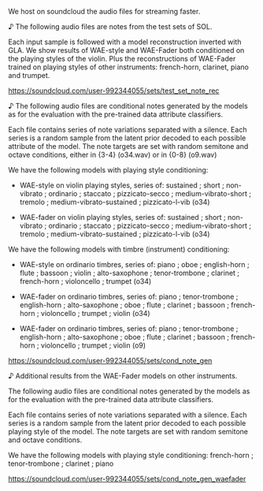 We host on soundcloud the audio files for streaming faster.

♪ The following audio files are notes from the test sets of SOL.

Each input sample is followed with a model reconstruction inverted with GLA. We show results of WAE-style and WAE-Fader both conditioned on the playing styles of the violin. Plus the reconstructions of WAE-Fader trained on playing styles of other instruments: french-horn, clarinet, piano and trumpet.

https://soundcloud.com/user-992344055/sets/test_set_note_rec

♪ The following audio files are conditional notes generated by the models as for the evaluation with the pre-trained data attribute classifiers.

Each file contains series of note variations separated with a silence. Each series is a random sample from the latent prior decoded to each possible attribute of the model. The note targets are set with random semitone and octave conditions, either in {3-4} (o34.wav) or in {0-8} (o9.wav)

We have the following models with playing style conditioning:

+ WAE-style on violin playing styles, series of: sustained ; short ; non-vibrato ; ordinario ; staccato ; pizzicato-secco ; medium-vibrato-short ; tremolo ; medium-vibrato-sustained ; pizzicato-l-vib (o34)

+ WAE-fader on violin playing styles, series of: sustained ; short ; non-vibrato ; ordinario ; staccato ; pizzicato-secco ; medium-vibrato-short ; tremolo ; medium-vibrato-sustained ; pizzicato-l-vib (o34)

We have the following models with timbre (instrument) conditioning:

+ WAE-style on ordinario timbres, series of: piano ; oboe ; english-horn ; flute ; bassoon ; violin ; alto-saxophone ; tenor-trombone ; clarinet ; french-horn ; violoncello ; trumpet (o34)

+ WAE-fader on ordinario timbres, series of: piano ; tenor-trombone ; english-horn ; alto-saxophone ;  oboe ; flute ; clarinet ; bassoon ; french-horn ; violoncello ; trumpet ; violin (o34)

+ WAE-fader on ordinario timbres, series of: piano ; tenor-trombone ; english-horn ; alto-saxophone ;  oboe ; flute ; clarinet ; bassoon ; french-horn ; violoncello ; trumpet ; violin (o9)

https://soundcloud.com/user-992344055/sets/cond_note_gen

♪ Additional results from the WAE-Fader models on other instruments.

The following audio files are conditional notes generated by the models as for the evaluation with the pre-trained data attribute classifiers.

Each file contains series of note variations separated with a silence. Each series is a random sample from the latent prior decoded to each possible playing style of the model. The note targets are set with random semitone and octave conditions.

We have the following models with playing style conditioning: french-horn ; tenor-trombone ; clarinet ; piano

https://soundcloud.com/user-992344055/sets/cond_note_gen_waefader
